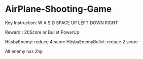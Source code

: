 # AirPlane-Shooting-Game
Key Instruction: W A S D SPACE UP LEFT DOWN RIGHT


Reward : 20Score or Bullet PowerUp


HitsbyEnemy: reduce 4 score 
HitsbyEnemyBullet: reduce 2 score


All enemy has 2hp
